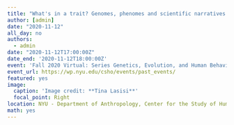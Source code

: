 ```yaml
---
title: "What's in a trait? Genomes, phenomes and scientific narratives of racialized traits"
author: [admin]
date: "2020-11-12"
all_day: no
authors:
  - admin
date: "2020-11-12T17:00:00Z"
date_end: '2020-11-12T18:00:00Z'
event: 'Fall 2020 Virtual: Series Genetics, Evolution, and Human Behavior'
event_url: https://wp.nyu.edu/csho/events/past_events/
featured: yes
image:
  caption: 'Image credit: **Tina Lasisi**'
  focal_point: Right
location: NYU - Department of Anthropology, Center for the Study of Human Origins (CSHO)
math: yes
---
```


